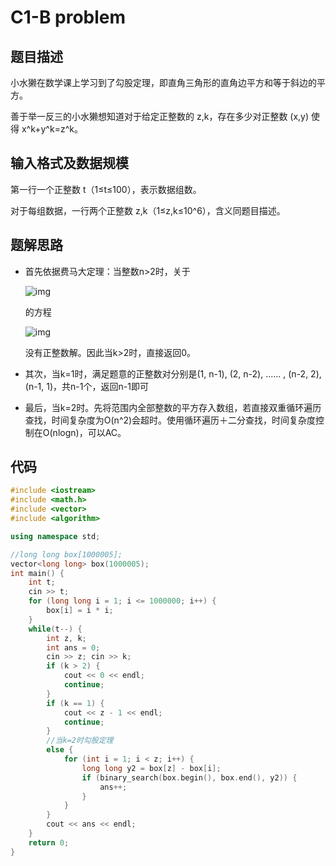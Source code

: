 # C1-B problem

## 题目描述

小水獭在数学课上学习到了勾股定理，即直角三角形的直角边平方和等于斜边的平方。

善于举一反三的小水獭想知道对于给定正整数的 z,k，存在多少对正整数 (x,y) 使得 x^k+y^k=z^k。

## 输入格式及数据规模

第一行一个正整数 t（1≤t≤100），表示数据组数。

对于每组数据，一行两个正整数 z,k（1≤z,k≤10^6），含义同题目描述。

## 题解思路

- 首先依据费马大定理：当整数n>2时，关于

  ![img](https://bkimg.cdn.bcebos.com/formula/12f78ab1855f975c656f21a06bb01938.svg)

  的方程

  ![img](https://bkimg.cdn.bcebos.com/formula/a175f34504994108a7d3f6895a0d8507.svg)

  没有正整数解。因此当k>2时，直接返回0。
- 其次，当k=1时，满足题意的正整数对分别是(1, n-1), (2, n-2), ...... , (n-2, 2), (n-1, 1)，共n-1个，返回n-1即可
- 最后，当k=2时。先将范围内全部整数的平方存入数组，若直接双重循环遍历查找，时间复杂度为O(n^2)会超时。使用循环遍历＋二分查找，时间复杂度控制在O(nlogn)，可以AC。

## 代码

```c++
#include <iostream>
#include <math.h>
#include <vector>
#include <algorithm>

using namespace std;

//long long box[1000005];
vector<long long> box(1000005);
int main() {
    int t;
    cin >> t;
    for (long long i = 1; i <= 1000000; i++) {
        box[i] = i * i;
    }
    while(t--) {
        int z, k;
        int ans = 0;
        cin >> z; cin >> k;
        if (k > 2) {
            cout << 0 << endl;
            continue;
        }
        if (k == 1) {
            cout << z - 1 << endl;
            continue;
        }
        //当k=2时勾股定理
        else {
            for (int i = 1; i < z; i++) {
                long long y2 = box[z] - box[i];
                if (binary_search(box.begin(), box.end(), y2)) {
                    ans++;
                }
            }
        }
        cout << ans << endl;
    }
    return 0;
}
```

